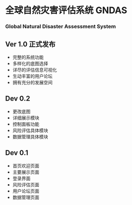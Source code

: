 # 全球自然灾害评估系统 GNDAS
<h3> Global Natural Disaster Assessment System

## Ver 1.0 正式发布
* 完整的系统功能
* 多样化的底图选择
* 详尽的评估信息可视化
* 生动丰富的用户论坛
* 拥有充分的发展空间

## Dev 0.2

* 更改底图
* 详细展示模块
* 控制面板功能
* 风险评估具体模块
* 数据管理具体模块

## Dev 0.1

* 首页欢迎页面
* 主要展示页面
* 登录界面
* 风险评估页面
* 用户论坛页面
* 数据管理页面